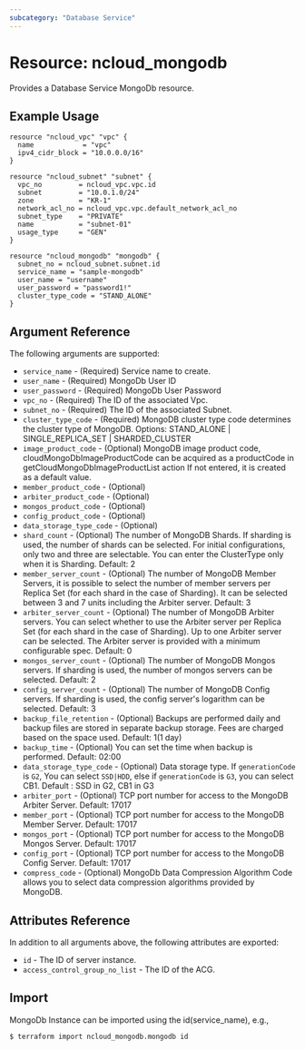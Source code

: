 ```yaml
---
subcategory: "Database Service"
---
```



# Resource: ncloud_mongodb

Provides a Database Service MongoDb resource.

## Example Usage

```hcl
resource "ncloud_vpc" "vpc" {
  name            = "vpc"
  ipv4_cidr_block = "10.0.0.0/16"
}

resource "ncloud_subnet" "subnet" {
  vpc_no         = ncloud_vpc.vpc.id
  subnet         = "10.0.1.0/24"
  zone           = "KR-1"
  network_acl_no = ncloud_vpc.vpc.default_network_acl_no
  subnet_type    = "PRIVATE"
  name           = "subnet-01"
  usage_type     = "GEN"
}

resource "ncloud_mongodb" "mongodb" {
  subnet_no = ncloud_subnet.subnet.id
  service_name = "sample-mongodb"
  user_name = "username"
  user_password = "password1!"
  cluster_type_code = "STAND_ALONE"
}
```


## Argument Reference

The following arguments are supported:

* `service_name` - (Required) Service name to create.
* `user_name` - (Required) MongoDb User ID
* `user_password` - (Required) MongoDb User Password
* `vpc_no` - (Required) The ID of the associated Vpc.
* `subnet_no` - (Required) The ID of the associated Subnet.
* `cluster_type_code` - (Required) MongoDB cluster type code determines the cluster type of MongoDB. Options: STAND_ALONE | SINGLE_REPLICA_SET | SHARDED_CLUSTER
* `image_product_code` - (Optional) MongoDB image product code, cloudMongoDbImageProductCode can be acquired as a productCode in getCloudMongoDbImageProductList action If not entered, it is created as a default value.
* `member_product_code` - (Optional) 
* `arbiter_product_code` - (Optional) 
* `mongos_product_code` - (Optional) 
* `config_product_code` - (Optional) 
* `data_storage_type_code` - (Optional) 
* `shard_count` - (Optional) The number of MongoDB Shards. If sharding is used, the number of shards can be selected. For initial configurations, only two and three are selectable.
You can enter the ClusterType only when it is Sharding. Default: 2
* `member_server_count` - (Optional) The number of MongoDB Member Servers, it is possible to select the number of member servers per Replica Set (for each shard in the case of Sharding).
It can be selected between 3 and 7 units including the Arbiter server. Default: 3
* `arbiter_server_count` - (Optional) The number of MongoDB Arbiter servers. You can select whether to use the Arbiter server per Replica Set (for each shard in the case of Sharding). Up to one Arbiter server can be selected. The Arbiter server is provided with a minimum configurable spec. Default: 0
* `mongos_server_count` - (Optional) The number of MongoDB Mongos servers. If sharding is used, the number of mongos servers can be selected. Default: 2
* `config_server_count` - (Optional) The number of MongoDB Config servers. If sharding is used, the config server's logarithm can be selected. Default: 3
* `backup_file_retention` - (Optional) Backups are performed daily and backup files are stored in separate backup storage. Fees are charged based on the space used. Default: 1(1 day)
* `backup_time` - (Optional) You can set the time when backup is performed. Default: 02:00
* `data_storage_type_code` - (Optional) Data storage type. If `generationCode` is `G2`, You can select `SSD|HDD`, else if `generationCode` is `G3`, you can select CB1. Default : SSD in G2, CB1 in G3
* `arbiter_port` - (Optional) TCP port number for access to the MongoDB Arbiter Server.  Default: 17017
* `member_port` - (Optional) TCP port number for access to the MongoDB Member Server.  Default: 17017
* `mongos_port` - (Optional) TCP port number for access to the MongoDB Mongos Server.  Default: 17017
* `config_port` - (Optional) TCP port number for access to the MongoDB Config Server.  Default: 17017
* `compress_code` - (Optional) MongoDb Data Compression Algorithm Code allows you to select data compression algorithms provided by MongoDB.
  
## Attributes Reference

In addition to all arguments above, the following attributes are exported:

* `id` - The ID of server instance.
* `access_control_group_no_list` - The ID of the ACG.

## Import

MongoDb Instance can be imported using the id(service_name), e.g.,

```
$ terraform import ncloud_mongodb.mongodb id
```